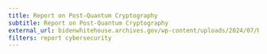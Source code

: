 ```yaml
---
title: Report on Post-Quantum Cryptography
subtitle: Report on Post-Quantum Cryptography
external_url: bidenwhitehouse.archives.gov/wp-content/uploads/2024/07/REF_PQC-Report_FINAL_Send.pdf
filters: report cybersecurity
---
```

